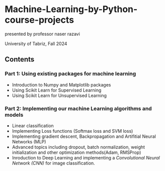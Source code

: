 # Machine-Learning-by-Python-course-projects
presented by professor naser razavi

University of Tabriz, Fall 2024 

## Contents
### Part 1: Using existing packages for machine learning
- Introduction to Numpy and Matplotlib packages
- Using Scikit Learn for Supervised Learning
- Using Scikit Learn for Unsupervised Learning
### Part 2: Implementing our machine Learning algorithms and models
- Linear classification
- Implementing Loss functions (Softmax loss and SVM loss)
- Implementing gradient descent, Backpropagation and Artifitial Neural Networks (MLP)
- Advanced topics including dropout, batch normalization, weight initialization and other optimization methods(Adam, RMSProp)
- Inroduction to Deep Learning and implementing a *Convolutional Neural Network (CNN)* for image classification.
